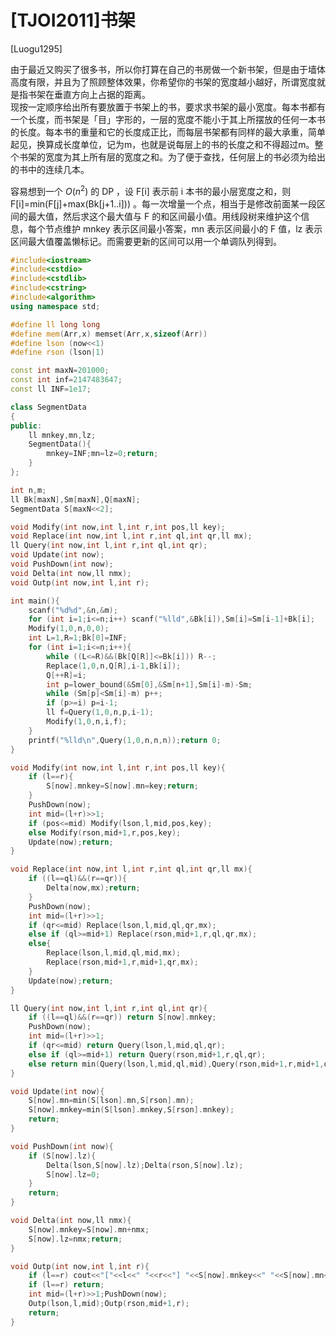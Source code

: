 # [TJOI2011]书架
[Luogu1295]

由于最近又购买了很多书，所以你打算在自己的书房做一个新书架，但是由于墙体高度有限，并且为了照顾整体效果，你希望你的书架的宽度越小越好，所谓宽度就是指书架在垂直方向上占据的距离。  
现按一定顺序给出所有要放置于书架上的书，要求求书架的最小宽度。每本书都有一个长度，而书架是「目」字形的，一层的宽度不能小于其上所摆放的任何一本书的长度。每本书的重量和它的长度成正比，而每层书架都有同样的最大承重，简单起见，换算成长度单位，记为m，也就是说每层上的书的长度之和不得超过m。整个书架的宽度为其上所有层的宽度之和。为了便于查找，任何层上的书必须为给出的书中的连续几本。

容易想到一个 $O(n^2)$ 的 DP ，设 F[i] 表示前 i 本书的最小层宽度之和，则 F[i]=min(F[j]+max(Bk[j+1..i])) 。每一次增量一个点，相当于是修改前面某一段区间的最大值，然后求这个最大值与 F 的和区间最小值。用线段树来维护这个信息，每个节点维护 mnkey 表示区间最小答案，mn 表示区间最小的 F 值，lz 表示区间最大值覆盖懒标记。而需要更新的区间可以用一个单调队列得到。

```cpp
#include<iostream>
#include<cstdio>
#include<cstdlib>
#include<cstring>
#include<algorithm>
using namespace std;

#define ll long long
#define mem(Arr,x) memset(Arr,x,sizeof(Arr))
#define lson (now<<1)
#define rson (lson|1)

const int maxN=201000;
const int inf=2147483647;
const ll INF=1e17;

class SegmentData
{
public:
	ll mnkey,mn,lz;
	SegmentData(){
		mnkey=INF;mn=lz=0;return;
	}
};

int n,m;
ll Bk[maxN],Sm[maxN],Q[maxN];
SegmentData S[maxN<<2];

void Modify(int now,int l,int r,int pos,ll key);
void Replace(int now,int l,int r,int ql,int qr,ll mx);
ll Query(int now,int l,int r,int ql,int qr);
void Update(int now);
void PushDown(int now);
void Delta(int now,ll nmx);
void Outp(int now,int l,int r);

int main(){
	scanf("%d%d",&n,&m);
	for (int i=1;i<=n;i++) scanf("%lld",&Bk[i]),Sm[i]=Sm[i-1]+Bk[i];
	Modify(1,0,n,0,0);
	int L=1,R=1;Bk[0]=INF;
	for (int i=1;i<=n;i++){
		while ((L<=R)&&(Bk[Q[R]]<=Bk[i])) R--;
		Replace(1,0,n,Q[R],i-1,Bk[i]);
		Q[++R]=i;
		int p=lower_bound(&Sm[0],&Sm[n+1],Sm[i]-m)-Sm;
		while (Sm[p]<Sm[i]-m) p++;
		if (p>=i) p=i-1;
		ll f=Query(1,0,n,p,i-1);
		Modify(1,0,n,i,f);
	}
	printf("%lld\n",Query(1,0,n,n,n));return 0;
}

void Modify(int now,int l,int r,int pos,ll key){
	if (l==r){
		S[now].mnkey=S[now].mn=key;return;
	}
	PushDown(now);
	int mid=(l+r)>>1;
	if (pos<=mid) Modify(lson,l,mid,pos,key);
	else Modify(rson,mid+1,r,pos,key);
	Update(now);return;
}

void Replace(int now,int l,int r,int ql,int qr,ll mx){
	if ((l==ql)&&(r==qr)){
		Delta(now,mx);return;
	}
	PushDown(now);
	int mid=(l+r)>>1;
	if (qr<=mid) Replace(lson,l,mid,ql,qr,mx);
	else if (ql>=mid+1) Replace(rson,mid+1,r,ql,qr,mx);
	else{
		Replace(lson,l,mid,ql,mid,mx);
		Replace(rson,mid+1,r,mid+1,qr,mx);
	}
	Update(now);return;
}

ll Query(int now,int l,int r,int ql,int qr){
	if ((l==ql)&&(r==qr)) return S[now].mnkey;
	PushDown(now);
	int mid=(l+r)>>1;
	if (qr<=mid) return Query(lson,l,mid,ql,qr);
	else if (ql>=mid+1) return Query(rson,mid+1,r,ql,qr);
	else return min(Query(lson,l,mid,ql,mid),Query(rson,mid+1,r,mid+1,qr));
}

void Update(int now){
	S[now].mn=min(S[lson].mn,S[rson].mn);
	S[now].mnkey=min(S[lson].mnkey,S[rson].mnkey);
	return;
}

void PushDown(int now){
	if (S[now].lz){
		Delta(lson,S[now].lz);Delta(rson,S[now].lz);
		S[now].lz=0;
	}
	return;
}

void Delta(int now,ll nmx){
	S[now].mnkey=S[now].mn+nmx;
	S[now].lz=nmx;return;
}

void Outp(int now,int l,int r){
	if (l==r) cout<<"["<<l<<" "<<r<<"] "<<S[now].mnkey<<" "<<S[now].mn<<endl;
	if (l==r) return;
	int mid=(l+r)>>1;PushDown(now);
	Outp(lson,l,mid);Outp(rson,mid+1,r);
	return;
}
```